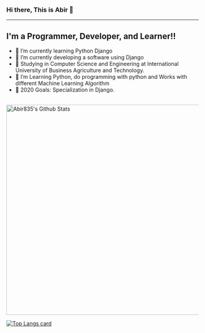 
### Hi there, This is Abir 👋

---

## I'm a Programmer, Developer, and Learner!!

- 🌱 I’m currently learning  Python Django
- 🌱 I’m currently developing a software using Django  
- 🔭 Studying in Computer Science and Engineering at International University of Business Agriculture and Technology.
- 👯 I’m Learning Python, do programming with python and Works with different Machine Learning Algorithm
- 🥅 2020 Goals: Specialization in Django.

<br />

<img width="550" alt="Abir835's Github Stats"  src="https://github-readme-stats.vercel.app/api?username=Abir835&show_icons=true"/>

[![Top Langs card](https://github-readme-stats.vercel.app/api/top-langs/?username=Abir835&card_width=550)](https://github.com/Abir835)

<br />
